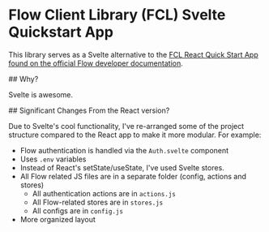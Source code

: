 # Flow Client Library (FCL) Svelte Quickstart App

This library serves as a Svelte alternative to the [FCL React Quick Start App found on the official Flow developer documentation](https://docs.onflow.org/fcl/tutorials/flow-app-quickstart/).

## Why?

Svelte is awesome.

## Significant Changes From the React version?

Due to Svelte's cool functionality, I've re-arranged some of the project structure compared to the React app to make it more modular. For example:

- Flow authentication is handled via the `Auth.svelte` component
- Uses `.env` variables
- Instead of React's setState/useState, I've used Svelte stores.
- All Flow related JS files are in a separate folder (config, actions and stores)
  - All authentication actions are in `actions.js`
  - All Flow-related stores are in `stores.js`
  - All configs are in `config.js`
- More organized layout